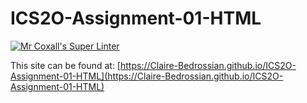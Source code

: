 # ICS2O-Assignment-01-HTML

[![Mr Coxall's Super Linter](https://github.com/Claire-Bedrossian/ICS2O-Assignment-01-HTML/workflows/Mr%20Coxall's%20Super%20Linter/badge.svg)](https://github.com/Claire-Bedrossian/ICS2O-Assignment-01-HTML/actions/)

This site can be found at: [https://Claire-Bedrossian.github.io/ICS2O-Assignment-01-HTML](https://Claire-Bedrossian.github.io/ICS2O-Assignment-01-HTML)
